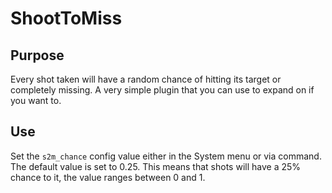 ShootToMiss
=================

Purpose
----

Every shot taken will have a random chance of hitting its target or completely missing. A very simple plugin that you can use to expand on if you want to.

Use
----

Set the `s2m_chance` config value either in the System menu or via command. The default value is set to 0.25. This means that shots will have a 25% chance to it, the value ranges between 0 and 1.